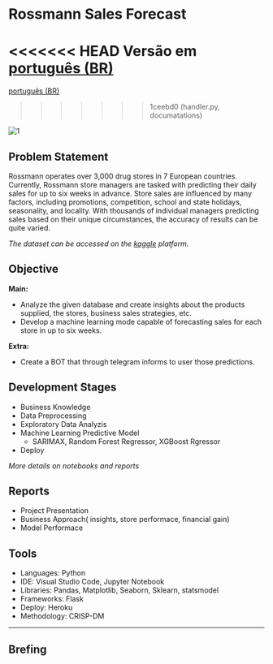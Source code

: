 # Rossmann Sales Forecast

<<<<<<< HEAD
Versão em  [português (BR)](https://github.com/alyssonvidal/Rossmann-Sales-Forecast/blob/main/referenses/README_PT.md)
=======
[português (BR)](https://github.com/alyssonvidal/Rossmann-Sales-Forecast/tree/main/referenses#readme_PT)
>>>>>>> 1ceebd0 (handler.py, documatations)

![1](/images/logo_rossmann.jpg "Image Title")

## Problem Statement

Rossmann operates over 3,000 drug stores in 7 European countries. Currently, Rossmann store managers are tasked with predicting their daily sales for up to six weeks in advance. Store sales are influenced by many factors, including promotions, competition, school and state holidays, seasonality, and locality. With thousands of individual managers predicting sales based on their unique circumstances, the accuracy of results can be quite varied.

*The dataset can be accessed on the [kaggle](https://www.kaggle.com/competitions/rossmann-store-sales/data/) platform.*

## Objective
**Main:**
* Analyze the given database and create insights about the products supplied, the stores, business sales strategies, etc.
* Develop a machine learning mode capable of forecasting sales for each store in up to six weeks.

**Extra:**    
* Create a BOT that through telegram informs to user those predictions.

## Development Stages
* Business Knowledge
* Data Preprocessing
* Exploratory Data Analyzis
* Machine Learning Predictive Model
    - SARIMAX, Random Forest Regressor, XGBoost Rgressor
* Deploy
    
*More details on notebooks and reports* 

## Reports
* Project Presentation
* Business Approach( insights, store performace, financial gain)
* Model Performace


## Tools
* Languages: Python
* IDE: Visual Studio Code, Jupyter Notebook
* Libraries: Pandas, Matplotlib, Seaborn, Sklearn, statsmodel
* Frameworks: Flask
* Deploy: Heroku
* Methodology: CRISP-DM

*** 

## Brefing 






